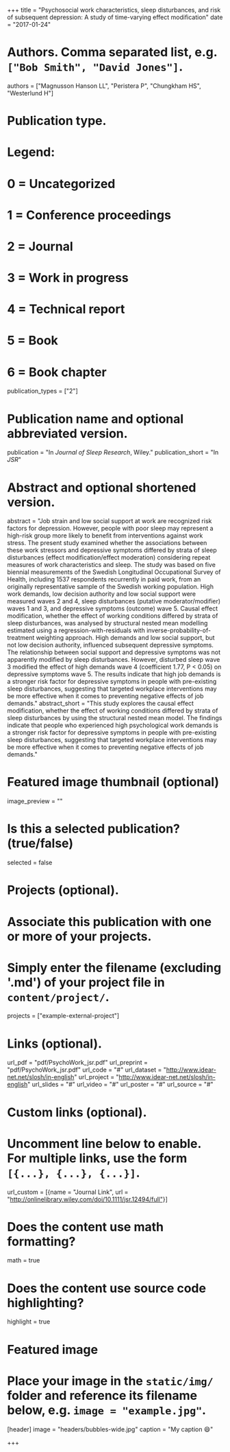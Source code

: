+++
title = "Psychosocial work characteristics, sleep disturbances, and risk of subsequent depression: A study of time-varying effect modification"
date = "2017-01-24"

# Authors. Comma separated list, e.g. `["Bob Smith", "David Jones"]`.
authors = ["Magnusson Hanson LL", "Peristera P", "Chungkham HS", "Westerlund H"]

# Publication type.
# Legend:
# 0 = Uncategorized
# 1 = Conference proceedings
# 2 = Journal
# 3 = Work in progress
# 4 = Technical report
# 5 = Book
# 6 = Book chapter
publication_types = ["2"]

# Publication name and optional abbreviated version.
publication = "In *Journal of Sleep Research*, Wiley."
publication_short = "In *JSR*"

# Abstract and optional shortened version.
abstract = "Job strain and low social support at work are recognized risk factors for depression. However, people with poor sleep may represent a high-risk group more likely to benefit from interventions against work stress. The present study examined whether the associations between these work stressors and depressive symptoms differed by strata of sleep disturbances (effect modification/effect moderation) considering repeat measures of work characteristics and sleep. The study was based on five biennial measurements of the Swedish Longitudinal Occupational Survey of Health, including 1537 respondents recurrently in paid work, from an originally representative sample of the Swedish working population. High work demands, low decision authority and low social support were measured waves 2 and 4, sleep disturbances (putative moderator/modifier) waves 1 and 3, and depressive symptoms (outcome) wave 5. Causal effect modification, whether the effect of working conditions differed by strata of sleep disturbances, was analysed by structural nested mean modelling estimated using a regression-with-residuals with inverse-probability-of-treatment weighting approach. High demands and low social support, but not low decision authority, influenced subsequent depressive symptoms. The relationship between social support and depressive symptoms was not apparently modified by sleep disturbances. However, disturbed sleep wave 3 modified the effect of high demands wave 4 (coefficient 1.77, P < 0.05) on depressive symptoms wave 5. The results indicate that high job demands is a stronger risk factor for depressive symptoms in people with pre-existing sleep disturbances, suggesting that targeted workplace interventions may be more effective when it comes to preventing negative effects of job demands."
abstract_short = "This study explores the causal effect modification, whether the effect of working conditions differed by strata of sleep disturbances by using the structural nested mean model. The findings indicate that people who experienced high psychological work demands is a stronger risk factor for depressive symptoms in people with pre-existing sleep disturbances, suggesting that targeted workplace interventions may be more effective when it comes to preventing negative effects of job demands."

# Featured image thumbnail (optional)
image_preview = ""

# Is this a selected publication? (true/false)
selected = false

# Projects (optional).
#   Associate this publication with one or more of your projects.
#   Simply enter the filename (excluding '.md') of your project file in `content/project/`.
projects = ["example-external-project"]

# Links (optional).
url_pdf = "pdf/PsychoWork_jsr.pdf"
url_preprint = "pdf/PsychoWork_jsr.pdf"
url_code = "#"
url_dataset = "http://www.idear-net.net/slosh/in-english"
url_project = "http://www.idear-net.net/slosh/in-english"
url_slides = "#"
url_video = "#"
url_poster = "#"
url_source = "#"

# Custom links (optional).
#   Uncomment line below to enable. For multiple links, use the form `[{...}, {...}, {...}]`.
url_custom = [{name = "Journal Link", url = "http://onlinelibrary.wiley.com/doi/10.1111/jsr.12494/full"}]

# Does the content use math formatting?
math = true

# Does the content use source code highlighting?
highlight = true

# Featured image
# Place your image in the `static/img/` folder and reference its filename below, e.g. `image = "example.jpg"`.
[header]
image = "headers/bubbles-wide.jpg"
caption = "My caption :smile:"

+++
